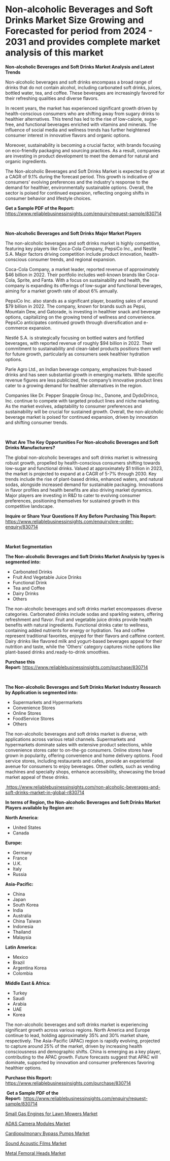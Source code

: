 <p><h1>Non-alcoholic Beverages and Soft Drinks Market Size Growing and Forecasted for period from 2024 - 2031 and provides complete market analysis of this market</h1></p><p><strong>Non-alcoholic Beverages and Soft Drinks Market Analysis and Latest Trends</strong></p>
<p><p>Non-alcoholic beverages and soft drinks encompass a broad range of drinks that do not contain alcohol, including carbonated soft drinks, juices, bottled water, tea, and coffee. These beverages are increasingly favored for their refreshing qualities and diverse flavors. </p><p>In recent years, the market has experienced significant growth driven by health-conscious consumers who are shifting away from sugary drinks to healthier alternatives. This trend has led to the rise of low-calorie, sugar-free, and functional beverages enriched with vitamins and minerals. The influence of social media and wellness trends has further heightened consumer interest in innovative flavors and organic options. </p><p>Moreover, sustainability is becoming a crucial factor, with brands focusing on eco-friendly packaging and sourcing practices. As a result, companies are investing in product development to meet the demand for natural and organic ingredients.</p><p>The Non-alcoholic Beverages and Soft Drinks Market is expected to grow at a CAGR of 9.1% during the forecast period. This growth is indicative of consumers' evolving preferences and the industry's response to the demand for healthier, environmentally sustainable options. Overall, the sector is poised for continued expansion, reflecting ongoing shifts in consumer behavior and lifestyle choices.</p></p>
<p><strong>Get a Sample PDF of the Report:&nbsp;</strong> <a href="https://www.reliablebusinessinsights.com/enquiry/request-sample/830714?utm_campaign=1611&utm_medium=2&utm_source=Github&utm_content=ia&utm_term=13102024&utm_id=non-alcoholic-beverages-and-soft-drinks">https://www.reliablebusinessinsights.com/enquiry/request-sample/830714</a></p>
<p>&nbsp;</p>
<p><strong>Non-alcoholic Beverages and Soft Drinks Major Market Players</strong></p>
<p><p>The non-alcoholic beverages and soft drinks market is highly competitive, featuring key players like Coca-Cola Company, PepsiCo Inc., and Nestlé S.A. Major factors driving competition include product innovation, health-conscious consumer trends, and regional expansion.</p><p>Coca-Cola Company, a market leader, reported revenue of approximately $46 billion in 2022. Their portfolio includes well-known brands like Coca-Cola, Sprite, and Fanta. With a focus on sustainability and health, the company is expanding its offerings of low-sugar and functional beverages, aiming for a market growth rate of about 6% annually.</p><p>PepsiCo Inc. also stands as a significant player, boasting sales of around $79 billion in 2022. The company, known for brands such as Pepsi, Mountain Dew, and Gatorade, is investing in healthier snack and beverage options, capitalizing on the growing trend of wellness and convenience. PepsiCo anticipates continued growth through diversification and e-commerce expansion.</p><p>Nestlé S.A. is strategically focusing on bottled waters and fortified beverages, with reported revenue of roughly $94 billion in 2022. Their commitment to sustainability and clean-label products positions them well for future growth, particularly as consumers seek healthier hydration options.</p><p>Parle Agro Ltd., an Indian beverage company, emphasizes fruit-based drinks and has seen substantial growth in emerging markets. While specific revenue figures are less publicized, the company’s innovative product lines cater to a growing demand for healthier alternatives in the region.</p><p>Companies like Dr. Pepper Snapple Group Inc., Danone, and DydoDrinco, Inc. continue to compete with targeted product lines and niche marketing. As the market evolves, adaptability to consumer preferences and sustainability will be crucial for sustained growth. Overall, the non-alcoholic beverage market is poised for continued expansion, driven by innovation and shifting consumer trends.</p></p>
<p>&nbsp;</p>
<p><strong>What Are The Key Opportunities For Non-alcoholic Beverages and Soft Drinks Manufacturers?</strong></p>
<p><p>The global non-alcoholic beverages and soft drinks market is witnessing robust growth, propelled by health-conscious consumers shifting towards low-sugar and functional drinks. Valued at approximately $1 trillion in 2023, the market is projected to expand at a CAGR of 5-7% through 2030. Key trends include the rise of plant-based drinks, enhanced waters, and natural sodas, alongside increased demand for sustainable packaging. Innovations in flavor profiles and health benefits are also driving market dynamics. Major players are investing in R&D to cater to evolving consumer preferences, positioning themselves for sustained growth in this competitive landscape.</p></p>
<p><strong>Inquire or Share Your Questions If Any Before Purchasing This Report:</strong> <a href="https://www.reliablebusinessinsights.com/enquiry/pre-order-enquiry/830714?utm_campaign=1611&utm_medium=2&utm_source=Github&utm_content=ia&utm_term=13102024&utm_id=non-alcoholic-beverages-and-soft-drinks">https://www.reliablebusinessinsights.com/enquiry/pre-order-enquiry/830714</a></p>
<p>&nbsp;</p>
<p><strong>Market Segmentation</strong></p>
<p><strong>The Non-alcoholic Beverages and Soft Drinks Market Analysis by types is segmented into:</strong></p>
<p><ul><li>Carbonated Drinks</li><li>Fruit And Vegetable Juice Drinks</li><li>Functional Drink</li><li>Tea and Coffee</li><li>Dairy Drinks</li><li>Others</li></ul></p>
<p><p>The non-alcoholic beverages and soft drinks market encompasses diverse categories. Carbonated drinks include sodas and sparkling waters, offering refreshment and flavor. Fruit and vegetable juice drinks provide health benefits with natural ingredients. Functional drinks cater to wellness, containing added nutrients for energy or hydration. Tea and coffee represent traditional favorites, enjoyed for their flavors and caffeine content. Dairy drinks like flavored milk and yogurt-based beverages appeal for their nutrition and taste, while the 'Others' category captures niche options like plant-based drinks and.ready-to-drink smoothies.</p></p>
<p><strong>Purchase this Report:&nbsp;</strong><a href="https://www.reliablebusinessinsights.com/purchase/830714?utm_campaign=1611&utm_medium=2&utm_source=Github&utm_content=ia&utm_term=13102024&utm_id=non-alcoholic-beverages-and-soft-drinks">https://www.reliablebusinessinsights.com/purchase/830714</a></p>
<p>&nbsp;</p>
<p><strong>The Non-alcoholic Beverages and Soft Drinks Market Industry Research by Application is segmented into:</strong></p>
<p><ul><li>Supermarkets and Hypermarkets</li><li>Convenience Stores</li><li>Online Stores</li><li>FoodService Stores</li><li>Others</li></ul></p>
<p><p>The non-alcoholic beverages and soft drinks market is diverse, with applications across various retail channels. Supermarkets and hypermarkets dominate sales with extensive product selections, while convenience stores cater to on-the-go consumers. Online stores have grown in popularity, offering convenience and home delivery options. Food service stores, including restaurants and cafes, provide an experiential avenue for consumers to enjoy beverages. Other outlets, such as vending machines and specialty shops, enhance accessibility, showcasing the broad market appeal of these drinks.</p></p>
<p><a href="https://www.reliablebusinessinsights.com/non-alcoholic-beverages-and-soft-drinks-market-in-global-r830714?utm_campaign=1611&utm_medium=2&utm_source=Github&utm_content=ia&utm_term=13102024&utm_id=non-alcoholic-beverages-and-soft-drinks">&nbsp;https://www.reliablebusinessinsights.com/non-alcoholic-beverages-and-soft-drinks-market-in-global-r830714</a></p>
<p><strong>In terms of Region, the Non-alcoholic Beverages and Soft Drinks Market Players available by Region are:</strong></p>
<p>
    <p> <strong> North America: </strong>
        <ul>
            <li>United States</li>
            <li>Canada</li>
        </ul>
        </p> 
    <p> <strong> Europe: </strong>
        <ul>
            <li>Germany</li>
            <li>France</li>
            <li>U.K.</li>
            <li>Italy</li>
            <li>Russia</li>
        </ul>
        </p> 
    <p> <strong> Asia-Pacific: </strong>
        <ul>
            <li>China</li>
            <li>Japan</li>
            <li>South Korea</li>
            <li>India</li>
            <li>Australia</li>
            <li>China Taiwan</li>
            <li>Indonesia</li>
            <li>Thailand</li>
            <li>Malaysia</li>
        </ul>
        </p> 
    <p> <strong> Latin America: </strong>
        <ul>
            <li>Mexico</li>
            <li>Brazil</li>
            <li>Argentina Korea</li>
            <li>Colombia</li>
        </ul>
        </p> 
    <p> <strong> Middle East & Africa: </strong>
        <ul>
            <li>Turkey</li>
            <li>Saudi</li>
            <li>Arabia</li>
            <li>UAE</li>
            <li>Korea</li>
        </ul>
    </p>
    </p>
<p><p>The non-alcoholic beverages and soft drinks market is experiencing significant growth across various regions. North America and Europe continue to lead, holding approximately 35% and 30% market share, respectively. The Asia-Pacific (APAC) region is rapidly evolving, projected to capture around 25% of the market, driven by increasing health consciousness and demographic shifts. China is emerging as a key player, contributing to the APAC growth. Future forecasts suggest that APAC will dominate, supported by innovation and consumer preferences favoring healthier options.</p></p>
<p><strong>Purchase this Report: </strong><a href="https://www.reliablebusinessinsights.com/purchase/830714?utm_campaign=1611&utm_medium=2&utm_source=Github&utm_content=ia&utm_term=13102024&utm_id=non-alcoholic-beverages-and-soft-drinks">https://www.reliablebusinessinsights.com/purchase/830714</a></p>
<p>&nbsp;<strong>Get a Sample PDF of the Report:&nbsp;&nbsp;</strong><a href="https://www.reliablebusinessinsights.com/enquiry/request-sample/830714?utm_campaign=1611&utm_medium=2&utm_source=Github&utm_content=ia&utm_term=13102024&utm_id=non-alcoholic-beverages-and-soft-drinks">https://www.reliablebusinessinsights.com/enquiry/request-sample/830714</a></p>
<p><strong></strong></p>
<p><p><a href="https://www.linkedin.com/pulse/small-gas-engines-lawn-mowers-market-forecast-global-trends-xyobf?utm_campaign=1611&utm_medium=2&utm_source=Github&utm_content=ia&utm_term=13102024&utm_id=non-alcoholic-beverages-and-soft-drinks">Small Gas Engines for Lawn Mowers Market</a></p><p><a href="https://www.linkedin.com/pulse/adas-camera-modules-market-segmentation-in-depth-analysis-zzxef?utm_campaign=1611&utm_medium=2&utm_source=Github&utm_content=ia&utm_term=13102024&utm_id=non-alcoholic-beverages-and-soft-drinks">ADAS Camera Modules Market</a></p><p><a href="https://www.linkedin.com/pulse/cardiopulmonary-bypass-pumps-market-size-growing-cagr-112-report-pz8ff?utm_campaign=1611&utm_medium=2&utm_source=Github&utm_content=ia&utm_term=13102024&utm_id=non-alcoholic-beverages-and-soft-drinks">Cardiopulmonary Bypass Pumps Market</a></p><p><a href="https://www.linkedin.com/pulse/sound-acoustic-films-market-innovations-trends-comprehensive-ayboc?utm_campaign=1611&utm_medium=2&utm_source=Github&utm_content=ia&utm_term=13102024&utm_id=non-alcoholic-beverages-and-soft-drinks">Sound Acoustic Films Market</a></p><p><a href="https://www.linkedin.com/pulse/metal-femoral-heads-market-trends-insights-type-application-kotbc?utm_campaign=1611&utm_medium=2&utm_source=Github&utm_content=ia&utm_term=13102024&utm_id=non-alcoholic-beverages-and-soft-drinks">Metal Femoral Heads Market</a></p></p>
